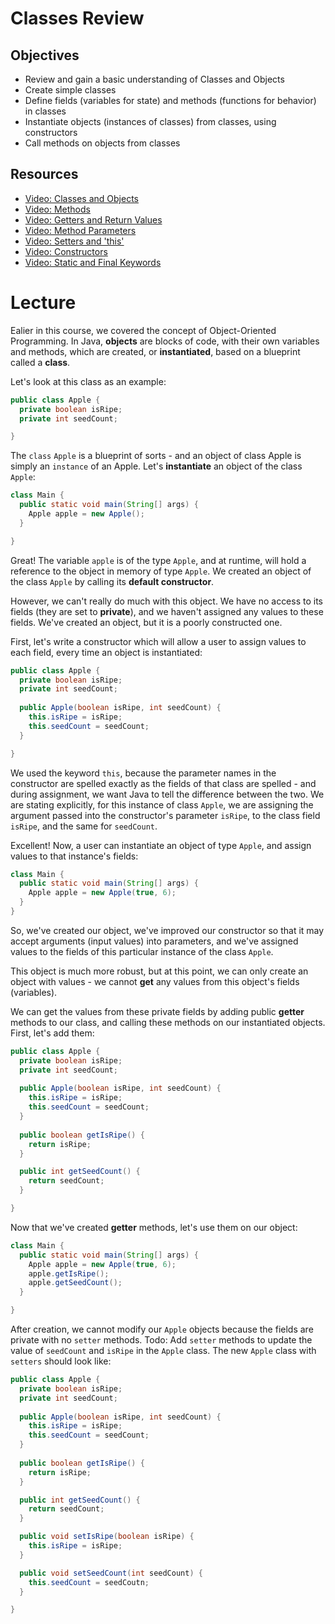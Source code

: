 # Classes Review

## Objectives
* Review and gain a basic understanding of Classes and Objects
* Create simple classes
* Define fields (variables for state) and methods (functions for behavior) in classes  
* Instantiate objects (instances of classes) from classes, using constructors
* Call methods on objects from classes

## Resources
* [Video: Classes and Objects](http://www.youtube.com/watch?v=OHw2t8BaIUg)
* [Video: Methods](http://www.youtube.com/watch?v=-eoNHtILOs4)
* [Video: Getters and Return Values](http://www.youtube.com/watch?v=foX28s2Qw0w)
* [Video: Method Parameters](http://www.youtube.com/watch?v=fXVI4xuvozg)
* [Video: Setters and 'this'](http://www.youtube.com/watch?v=x-gBJ6q3Ufc)
* [Video: Constructors](http://www.youtube.com/watch?v=oSiN1J_G01Q)
* [Video: Static and Final Keywords](http://www.youtube.com/watch?v=yImBET6EO8c)

# Lecture

Ealier in this course, we covered the concept of Object-Oriented Programming. In Java, **objects** are blocks of code, with their own variables and methods, which are created, or **instantiated**, based on a blueprint called a **class**.

Let's look at this class as an example:

```java
public class Apple {
  private boolean isRipe;
  private int seedCount;

}
```

The ```class``` ```Apple``` is a blueprint of sorts - and an object of class Apple is simply an ```instance``` of an Apple. Let's **instantiate** an object of the class ```Apple```:

```java
class Main {
  public static void main(String[] args) {
    Apple apple = new Apple();
  }

}
```

Great! The variable ```apple``` is of the type ```Apple```, and at runtime, will hold a reference to the object in memory of type ```Apple```. We created an object of the class ```Apple``` by calling its **default constructor**.

However, we can't really do much with this object. We have no access to its fields (they are set to **private**), and we haven't assigned any values to these fields. We've created an object, but it is a poorly constructed one.

First, let's write a constructor which will allow a user to assign values to each field, every time an object is instantiated:

```java
public class Apple {
  private boolean isRipe;
  private int seedCount;
  
  public Apple(boolean isRipe, int seedCount) {
    this.isRipe = isRipe;
    this.seedCount = seedCount;
  }

}
```

We used the keyword ```this```, because the parameter names in the constructor are spelled exactly as the fields of that class are spelled - and during assignment, we want Java to tell the difference between the two. We are stating explicitly, for this instance of class ```Apple```, we are assigning the argument passed into the constructor's parameter ```isRipe```, to the class field ```isRipe```, and the same for ```seedCount```.

Excellent! Now, a user can instantiate an object of type ```Apple```, and assign values to that instance's fields:

```java
class Main {
  public static void main(String[] args) {
    Apple apple = new Apple(true, 6);
  }
}
```

So, we've created our object, we've improved our constructor so that it may accept arguments (input values) into parameters, and we've assigned values to the fields of this particular instance of the class ```Apple```.

This object is much more robust, but at this point, we can only create an object with values - we cannot **get** any values from this object's fields (variables).

We can get the values from these private fields by adding public **getter** methods to our class, and calling these methods on our instantiated objects. First, let's add them:

```java
public class Apple {
  private boolean isRipe;
  private int seedCount;
  
  public Apple(boolean isRipe, int seedCount) {
    this.isRipe = isRipe;
    this.seedCount = seedCount;
  }
  
  public boolean getIsRipe() {
    return isRipe;
  }

  public int getSeedCount() {
    return seedCount;
  }

}
```

Now that we've created **getter** methods, let's use them on our object:

```java
class Main {
  public static void main(String[] args) {
    Apple apple = new Apple(true, 6);
    apple.getIsRipe();
    apple.getSeedCount();
  }

}
```

After creation, we cannot modify our `Apple` objects because the fields are private with no `setter` methods.
Todo: Add `setter` methods to update the value of `seedCount` and `isRipe` in the `Apple` class. The new `Apple` class with `setters` should look like:

```java
public class Apple {
  private boolean isRipe;
  private int seedCount;
  
  public Apple(boolean isRipe, int seedCount) {
    this.isRipe = isRipe;
    this.seedCount = seedCount;
  }
  
  public boolean getIsRipe() {
    return isRipe;
  }

  public int getSeedCount() {
    return seedCount;
  }

  public void setIsRipe(boolean isRipe) {
    this.isRipe = isRipe;
  }

  public void setSeedCount(int seedCount) {
    this.seedCount = seedCoutn;
  }

}
```
